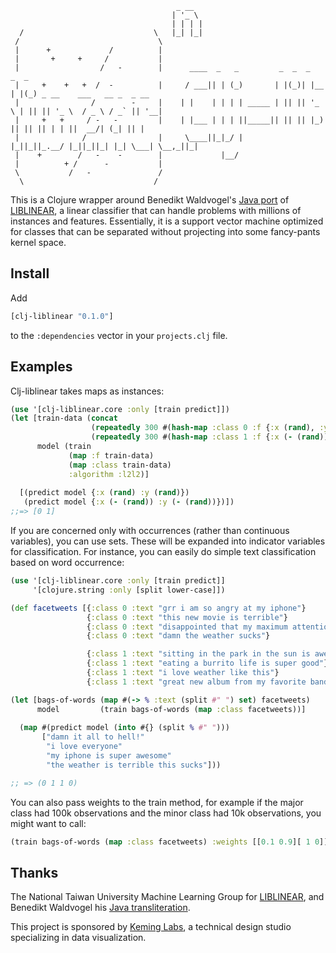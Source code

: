                                          _ __  
                                        | '_ \ 
                                        | | | |
      /                             \   |_| |_| 
     /                               \        
     |      +             /          |        
     |       +     +     /           |      
     |                  /   -        |      ____  _   _         _  _  _      _  _                            
     |     +    +   +  /  -          |     / ___|| | (_)       | |(_)| |__  | |(_) _ __    ___   __ _  _ __  
     |                /        -     |    | |    | | | | _____ | || || '_ \ | || || '_ \  / _ \ / _` || '__| 
     |     +   +     / -   -         |    | |___ | | | ||_____|| || || |_) || || || | | ||  __/| (_| || |    
     |              /                |     \____||_|_/ |       |_||_||_.__/ |_||_||_| |_| \___| \__,_||_|    
     |    +        /   -    -        |             |__/                                                      
     |          + /      -           |    
     \           /   -               /    
      \                             /                                                           


This is a Clojure wrapper around Benedikt Waldvogel's [Java port](http://www.bwaldvogel.de/liblinear-java) of [LIBLINEAR](http://www.csie.ntu.edu.tw/~cjlin/liblinear/), a linear classifier that can handle problems with millions of instances and features.
Essentially, it is a support vector machine optimized for classes that can be separated without projecting into some fancy-pants kernel space.

## Install

Add

```clojure
[clj-liblinear "0.1.0"]
```

to the `:dependencies` vector in your `projects.clj` file.


## Examples

Clj-liblinear takes maps as instances:

```clojure
(use '[clj-liblinear.core :only [train predict]])
(let [train-data (concat
                  (repeatedly 300 #(hash-map :class 0 :f {:x (rand), :y (rand)}))
                  (repeatedly 300 #(hash-map :class 1 :f {:x (- (rand)), :y (- (rand))})))
      model (train
             (map :f train-data)
             (map :class train-data)
             :algorithm :l2l2)]
  
  [(predict model {:x (rand) :y (rand)})
   (predict model {:x (- (rand)) :y (- (rand))})])
;;=> [0 1]
```

If you are concerned only with occurrences (rather than continuous variables), you can use sets.
These will be expanded into indicator variables for classification.
For instance, you can easily do simple text classification based on word occurrence:

```clojure
(use '[clj-liblinear.core :only [train predict]]
     '[clojure.string :only [split lower-case]])

(def facetweets [{:class 0 :text "grr i am so angry at my iphone"}
                 {:class 0 :text "this new movie is terrible"}
                 {:class 0 :text "disappointed that my maximum attention span is 10 seconds"}
                 {:class 0 :text "damn the weather sucks"}

                 {:class 1 :text "sitting in the park in the sun is awesome"}
                 {:class 1 :text "eating a burrito life is super good"}
                 {:class 1 :text "i love weather like this"}
                 {:class 1 :text "great new album from my favorite band"}])

(let [bags-of-words (map #(-> % :text (split #" ") set) facetweets)
      model         (train bags-of-words (map :class facetweets))]
  
  (map #(predict model (into #{} (split % #" ")))
       ["damn it all to hell!"
        "i love everyone"
        "my iphone is super awesome"
        "the weather is terrible this sucks"]))

;; => (0 1 1 0)
```



You can also pass weights to the train method, for example if the major class had 100k observations and the minor class had 10k observations, you might want to call:
```clojure
(train bags-of-words (map :class facetweets) :weights [[0.1 0.9][ 1 0]])
```

## Thanks
The National Taiwan University Machine Learning Group for [LIBLINEAR](http://www.csie.ntu.edu.tw/~cjlin/liblinear/), and Benedikt Waldvogel his [Java transliteration](http://www.bwaldvogel.de/liblinear-java).

This project is sponsored by [Keming Labs](http://keminglabs.com), a technical design studio specializing in data visualization.

